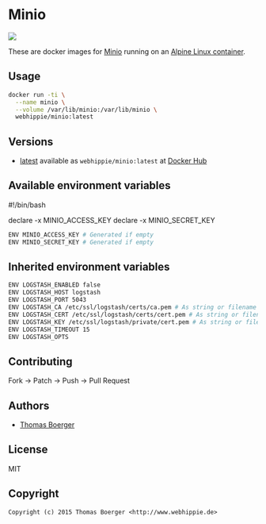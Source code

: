 # Minio

[![](https://badge.imagelayers.io/webhippie/minio:latest.svg)](https://imagelayers.io/?images=webhippie/minio:latest 'Get your own badge on imagelayers.io')

These are docker images for [Minio](https://github.com/minio/minio) running on an
[Alpine Linux container](https://registry.hub.docker.com/u/webhippie/alpine/).


## Usage

```bash
docker run -ti \
  --name minio \
  --volume /var/lib/minio:/var/lib/minio \
  webhippie/minio:latest
```


## Versions

* [latest](https://github.com/dockhippie/minio/tree/master)
  available as ```webhippie/minio:latest``` at
  [Docker Hub](https://registry.hub.docker.com/u/webhippie/minio/)


## Available environment variables


#!/bin/bash

declare -x MINIO_ACCESS_KEY
declare -x MINIO_SECRET_KEY


```bash
ENV MINIO_ACCESS_KEY # Generated if empty
ENV MINIO_SECRET_KEY # Generated if empty
```


## Inherited environment variables

```bash
ENV LOGSTASH_ENABLED false
ENV LOGSTASH_HOST logstash
ENV LOGSTASH_PORT 5043
ENV LOGSTASH_CA /etc/ssl/logstash/certs/ca.pem # As string or filename
ENV LOGSTASH_CERT /etc/ssl/logstash/certs/cert.pem # As string or filename
ENV LOGSTASH_KEY /etc/ssl/logstash/private/cert.pem # As string or filename
ENV LOGSTASH_TIMEOUT 15
ENV LOGSTASH_OPTS
```


## Contributing

Fork -> Patch -> Push -> Pull Request


## Authors

* [Thomas Boerger](https://github.com/tboerger)


## License

MIT


## Copyright

```
Copyright (c) 2015 Thomas Boerger <http://www.webhippie.de>
```
